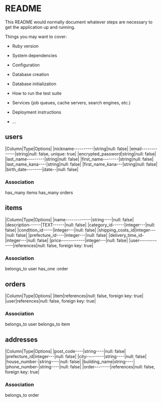 # README

This README would normally document whatever steps are necessary to get the
application up and running.

Things you may want to cover:

* Ruby version

* System dependencies

* Configuration

* Database creation

* Database initialization

* How to run the test suite

* Services (job queues, cache servers, search engines, etc.)

* Deployment instructions

* ...

## users

|Column|Type|Options|
|nickname----------|string|null: false|
|email-------------|string|null: false, unique: true|
|encrypted_password|string|null: false|
|last_name---------|string|null: false|
|first_name--------|string|null: false|
|last_name_kana----|string|null: false|
|first_name_kana---|string|null: false|
|birth_date--------|date--|null: false|

### Association
has_many items
has_many orders


## items

|Column|Type|Options|
|name-------------|string----|null: false|
|description------|TEXT------|null: false|
|category_id------|integer---|null: false|
|condition_id-----|integer---|null: false|
|shipping_costs_id|integer---|null: false|
|prefecture_id----|integer---|null: false|
|delivery_time_id-|integer---|null: false|
|price------------|integer---|null: false|
|user-------------|references|null: false, foreign key: true|

### Association
belongs_to user
has_one :order


## orders

|Column|Type|Options|
|item|references|null: false, foreign key: true|
|user|references|null: false, foreign key: true|

### Association
belongs_to user
belongs_to item


## addresses

|Column|Type|Options|
|post_code----|string----|null: false|
|prefecture_id|integer---|null: false|
|city---------|string----|null: false|
|house_number-|string----|null: false|
|building_name|string----|
|phone_number-|string----|null: false|
|order--------|references|null: false, foreign key: true|

### Association
belongs_to order